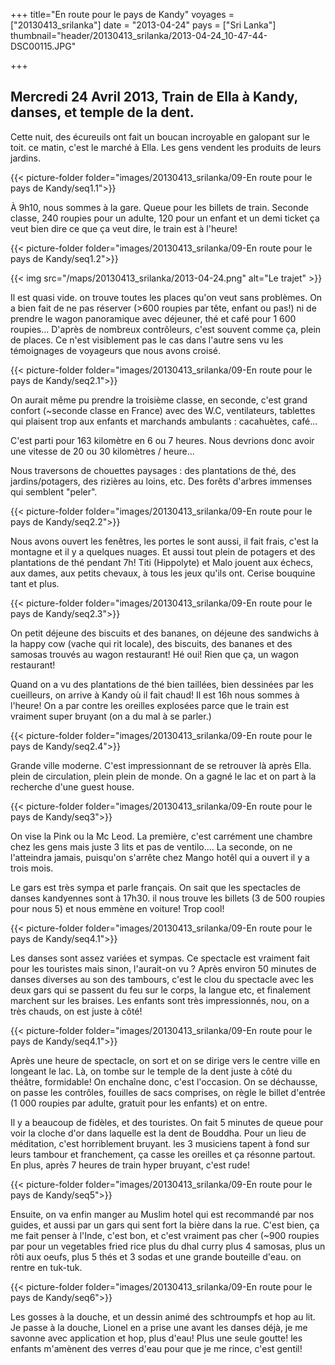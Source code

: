 +++
title="En route pour le pays de Kandy"
voyages = ["20130413_srilanka"]
date = "2013-04-24"
pays = ["Sri Lanka"]
thumbnail="header/20130413_srilanka/2013-04-24_10-47-44-DSC00115.JPG"

+++


## Mercredi 24 Avril 2013, Train de Ella à Kandy, danses, et temple de la dent.

Cette nuit, des écureuils ont fait un boucan incroyable en galopant sur le toit. ce matin, c'est le marché à Ella. Les gens vendent les produits de leurs jardins.

{{< picture-folder folder="images/20130413_srilanka/09-En route pour le pays de Kandy/seq1.1">}}


À 9h10, nous sommes à la gare. Queue pour les billets de train. Seconde classe, 240 roupies pour un adulte, 120 pour un enfant et un demi ticket ça veut bien dire ce que ça veut dire, le train est à l'heure!

{{< picture-folder folder="images/20130413_srilanka/09-En route pour le pays de Kandy/seq1.2">}}

{{< img src="/maps/20130413_srilanka/2013-04-24.png" alt="Le trajet" >}}

Il est quasi vide. on trouve toutes les places qu'on veut sans problèmes. On a bien fait de ne pas réserver (>600 roupies par tête, enfant ou pas!) ni de prendre le wagon panoramique avec déjeuner, thé et café pour 1 600 roupies... D'après de nombreux contrôleurs, c'est souvent comme ça, plein de places. Ce n'est visiblement pas le cas dans l'autre sens vu les témoignages de voyageurs que nous avons croisé.

{{< picture-folder folder="images/20130413_srilanka/09-En route pour le pays de Kandy/seq2.1">}}

On aurait même pu prendre la troisième classe, en seconde, c'est grand confort (~seconde classe en France) avec des W.C, ventilateurs, tablettes qui plaisent trop aux enfants et marchands ambulants : cacahuètes, café...

C'est parti pour 163 kilomètre en 6 ou 7 heures. Nous devrions donc avoir une vitesse de 20 ou 30 kilomètres / heure...

Nous traversons de chouettes paysages : des plantations de thé, des jardins/potagers, des rizières au loins, etc. Des forêts d'arbres immenses qui semblent "peler".

{{< picture-folder folder="images/20130413_srilanka/09-En route pour le pays de Kandy/seq2.2">}}


Nous avons ouvert les fenêtres, les portes le sont aussi, il fait frais, c'est la montagne et il y a quelques nuages. Et aussi tout plein de potagers et des plantations de thé pendant 7h! Titi (Hippolyte) et Malo jouent aux échecs, aux dames, aux petits chevaux, à tous les jeux qu'ils ont. Cerise bouquine tant et plus.

{{< picture-folder folder="images/20130413_srilanka/09-En route pour le pays de Kandy/seq2.3">}}

On petit déjeune des biscuits et des bananes, on déjeune des sandwichs à la happy cow (vache qui rit locale), des biscuits, des bananes et des samosas trouvés au wagon restaurant! Hé oui! Rien que ça, un wagon restaurant!

Quand on a vu des plantations de thé bien taillées, bien dessinées par les cueilleurs, on arrive à Kandy où il fait chaud! Il est 16h nous sommes à l'heure! On a par contre les oreilles explosées parce que le train est vraiment super bruyant (on a du mal à se parler.) 

{{< picture-folder folder="images/20130413_srilanka/09-En route pour le pays de Kandy/seq2.4">}}

Grande ville moderne. C'est impressionnant de se retrouver là après Ella. plein de circulation, plein plein de monde. On a gagné le lac et on part à la recherche d'une guest house. 

{{< picture-folder folder="images/20130413_srilanka/09-En route pour le pays de Kandy/seq3">}}

On vise la Pink ou la Mc Leod. La première, c'est carrément une chambre chez les gens mais juste 3 lits et pas de ventilo.... La seconde, on ne l'atteindra jamais, puisqu'on s'arrête chez Mango hotêl qui a ouvert il y a trois mois.

Le gars est très sympa et parle français. On sait que les spectacles de danses kandyennes sont à 17h30. il nous trouve les billets (3 de 500 roupies pour nous 5) et nous emmène en voiture! Trop cool!

{{< picture-folder folder="images/20130413_srilanka/09-En route pour le pays de Kandy/seq4.1">}}

Les danses sont assez variées et sympas. Ce spectacle est vraiment fait pour les touristes mais sinon, l'aurait-on vu ? Après environ 50 minutes de danses diverses au son des tambours, c'est le clou du spectacle avec les deux gars qui se passent du feu sur le corps, la langue etc, et finalement marchent sur les braises. Les enfants sont très impressionnés, nou, on a très chauds, on est juste à côté!

{{< picture-folder folder="images/20130413_srilanka/09-En route pour le pays de Kandy/seq4.1">}}

Après une heure de spectacle, on sort et on se dirige vers le centre ville en longeant le lac. Là, on tombe sur le temple de la dent juste à côté du théâtre, formidable! On enchaîne donc, c'est l'occasion. On se déchausse, on passe les contrôles, fouilles de sacs comprises, on règle le billet d'entrée (1 000 roupies par adulte, gratuit pour les enfants) et on entre.

Il y a beaucoup de fidèles, et des touristes. On fait 5 minutes de queue pour voir la cloche d'or dans laquelle est la dent de Bouddha. Pour un lieu de méditation, c'est horriblement bruyant. les 3 musiciens tapent à fond sur leurs tambour et franchement, ça casse les oreilles et ça résonne partout. En plus, après 7 heures de train hyper bruyant, c'est rude!

{{< picture-folder folder="images/20130413_srilanka/09-En route pour le pays de Kandy/seq5">}}

Ensuite, on va enfin manger au Muslim hotel qui est recommandé par nos guides, et aussi par un gars qui sent fort la bière dans la rue. C'est bien, ça me fait penser à l'Inde, c'est bon, et c'est vraiment pas cher (~900 roupies par pour un vegetables fried rice plus du dhal curry plus 4 samosas, plus un rôti aux oeufs, plus 5 thés et 3 sodas et une grande bouteille d'eau. on rentre en tuk-tuk. 

{{< picture-folder folder="images/20130413_srilanka/09-En route pour le pays de Kandy/seq6">}}

Les gosses à la douche, et un dessin animé des schtroumpfs et hop au lit. Je passe à la douche, Lionel en a prise une avant les danses déjà, je me savonne avec application et hop, plus d'eau! Plus une seule goutte! les enfants m'amènent des verres d'eau pour que je me rince, c'est gentil!


